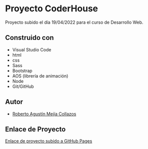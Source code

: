 # Proyecto CoderHouse

Proyecto subido el día 19/04/2022 para el curso de Desarrollo Web.

## Construido con

- Visual Studio Code
- html
- css
- Sass
- Bootstrap
- AOS (librería de animación)
- Node
- Git/GitHub

## Autor

- [Roberto Agustín Mejía Collazos](https://github.com/RobertoMejiaCollazos)

## Enlace de Proyecto

[Enlace de proyecto subido a GitHub Pages](https://robertomejiacollazos.github.io/PROYECTO-CODERHOUSE/)